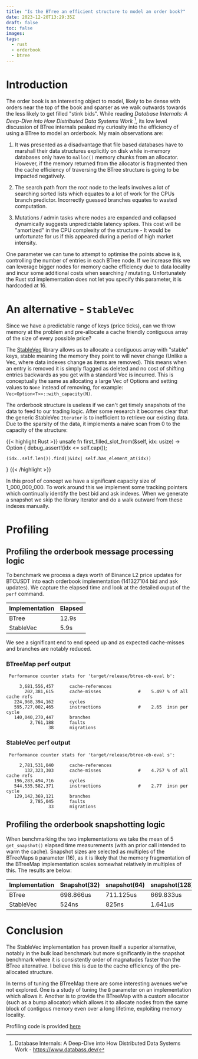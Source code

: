 ```yaml
---
title: "Is the BTree an efficient structure to model an order book?"
date: 2023-12-20T13:29:35Z
draft: false
toc: false
images:
tags:
  - rust
  - orderbook
  - btree
---
```


# Introduction

The order book is an interesting object to model, likely to be dense with orders near the top of the book and sparser as we walk outwards towards the less likely to get filled "stink bids". While reading *Database Internals: A Deep-Dive into How Distributed Data Systems Work* [^1], its low level discussion of BTree internals peaked my curiosity into the efficiency of using a BTree to model an orderbook. My main observations are:

1. It was presented as a disadvantage that file based databases have to marshall their data structures explicitly on disk while in-memory databases only have to `malloc()` memory chunks from an allocator. However, if the memory returned from the allocator is fragmented then the cache efficiency of traversing the BTree structure is going to be impacted negatively.

2. The search path from the root node to the leafs involves a lot of searching sorted lists which equates to a lot of work for the CPUs branch predictor. Incorrectly guessed branches equates to wasted computation.

3. Mutations / admin tasks where nodes are expanded and collapsed dynamically suggests unpredictable latency spikes. This cost will be "amortized" in the CPU complexity of the structure - It would be unfortunate for us if this appeared during a period of high market intensity.

One parameter we can tune to attempt to optimise the points above is `B`, controlling the number of entries in each BTree node. If we increase this we can leverage bigger nodes for memory cache efficiency due to data locality and incur some additional costs when searching / mutating. Unfortunately the Rust std implementation does not let you specify this parameter, it is hardcoded at 16.

# An alternative - `StableVec`

Since we have a predictable range of keys (price ticks), can we throw memory at the problem and pre-allocate a cache friendly contiguous array of the size of every possible price?

The [StableVec](https://docs.rs/stable-vec/latest/stable_vec/) library allows us to allocate a contiguous array with "stable" keys, stable meaning the memory they point to will never change (Unlike a Vec, where data indexes change as items are removed). This means when an entry is removed it is simply flagged as deleted and no cost of shifting entries backwards as you get with a standard Vec is incurred. This is conceptually the same as allocating a large Vec of Options and setting values to `None` instead of removing, for example: `Vec<Option<T>>::with_capacity(N)`.

The orderbook structure is useless if we can't get timely snapshots of the data to feed to our trading logic. After some research it becomes clear that the generic StableVec `Iterator` is to inefficient to retrieve our existing data. Due to the sparsity of the data, it implements a naive scan from 0 to the capacity of the structure: 

{{< highlight Rust >}}
unsafe fn first_filled_slot_from(&self, idx: usize) -> Option<usize> {
    debug_assert!(idx <= self.cap());

    (idx..self.len()).find(|&idx| self.has_element_at(idx))
}
{{< /highlight >}}

In this proof of concept we have a significant capacity size of 1_000_000_000. To work around this we implement some tracking pointers which continually identify the best bid and ask indexes. When we generate a snapshot we skip the library Iterator and do a walk outward from these indexes manually. 

# Profiling 

## Profiling the orderbook message processing logic 

To benchmark we process a days worth of Binance L2 price updates for BTCUSDT into each orderbook implementation (141327104 bid and ask updates). We capture the elapsed time and look at the detailed ouput of the `perf` command.

| Implementation | Elapsed      | 
|----------------|--------------|
| BTree          | 12.9s        |
| StableVec      | 5.9s         |

We see a significant end to end speed up and as expected cache-misses and branches are notably reduced.

### BTreeMap perf output
```
 Performance counter stats for 'target/release/btree-ob-eval b':

     3,681,556,457      cache-references
       202,381,615      cache-misses              #    5.497 % of all cache refs
   224,968,394,162      cycles
   595,727,002,465      instructions              #    2.65  insn per cycle
   140,040,270,447      branches
         2,761,188      faults
                38      migrations
```

### StableVec perf output
```
 Performance counter stats for 'target/release/btree-ob-eval s':

     2,781,531,040      cache-references
       132,323,303      cache-misses              #    4.757 % of all cache refs
   196,283,494,716      cycles
   544,535,582,371      instructions              #    2.77  insn per cycle
   129,142,369,121      branches
         2,785,045      faults
                33      migrations
```


## Profiling the orderbook snapshotting logic 

When benchmarking the two implementations we take the mean of 5 `get_snapshot()` elapsed time measurements (with an prior call intended to warm the cache). Snapshot sizes are selected as multiples of the BTreeMaps `B` parameter (16), as it is likely that the memory fragmentation of the BTreeMap implementation scales somewhat relatively in multiples of this. The results are below:
  
  

| Implementation | Snapshot(32) | snapshot(64) | snapshot(128) | snapshot(256) |
|----------------|--------------|--------------|---------------|---------------|
| BTree          | 698.866us    | 711.125us    | 669.833us     | 745.166us     |
| StableVec      | 524ns        | 825ns        | 1.641us       | 3.075us       |


# Conclusion

The StableVec implementation has proven itself a superior alternative, notably in the bulk load benchmark but more significantly in the snapshot benchmark where it is consistently order of magnatudes faster than the BTree alternative. I believe this is due to the cache efficiency of the pre-allocated structure.

In terms of tuning the BTreeMap there are some interesting avenues we've not explored. One is a study of tuning the `B` parameter on an implementation which allows it. Another is to provide the BTreeMap with a custom allocator (such as a bump allocator) which allows it to allocate nodes from the same block of contigous memory even over a long lifetime, exploiting memory locality.

Profiling code is provided [here](https://github.com/Flugplatz/rust-scratch-public/tree/main/btree-ob-eval)


[^1]: Database Internals: A Deep-Dive into How Distributed Data Systems Work - https://www.databass.dev/